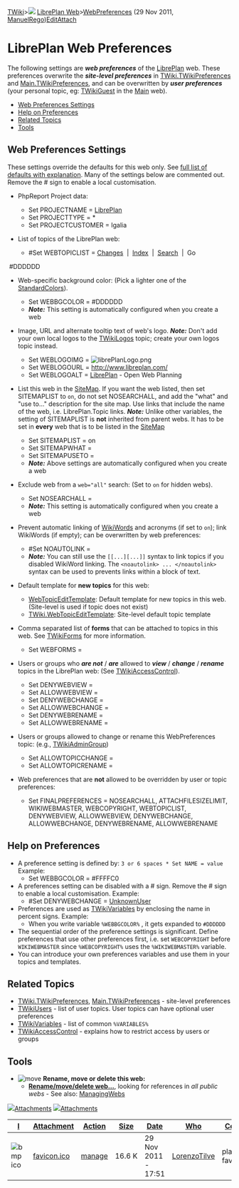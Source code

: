 [TWiki](/twiki/Main/WebHome)&gt;![](/twiki/TWiki/TWikiDocGraphics/web-bg-small.gif) [LibrePlan Web](/twiki/LibrePlan/WebHome)&gt;[WebPreferences](http://wiki.libreplan-enterprise.com/twiki/LibrePlan/WebPreferences "Topic revision: 21 (29 Nov 2011 - 18:05:42)") (29 Nov 2011, [ManuelRego](/twiki/Main/ManuelRego))[Edit](http://wiki.libreplan-enterprise.com/twiki/bin/edit/LibrePlan/WebPreferences?t=1520337988 "Edit this topic text")[Attach](/twiki/bin/attach/LibrePlan/WebPreferences "Attach an image or document to this topic")

 LibrePlan Web Preferences
===================================================================================================================

The following settings are ***web preferences*** of the [LibrePlan](/twiki/LibrePlan/WebHome) web. These preferences overwrite the ***site-level preferences*** in [TWiki.TWikiPreferences](/twiki/TWiki/TWikiPreferences) and [Main.TWikiPreferences](/twiki/Main/TWikiPreferences), and can be overwritten by ***user preferences*** (your personal topic, eg: [TWikiGuest](/twiki/Main/TWikiGuest) in the [Main](/twiki/Main/WebHome) web).

-   [Web Preferences Settings](#Web_Preferences_Settings)
-   [Help on Preferences](#Help_on_Preferences)
-   [Related Topics](#Related_Topics)
-   [Tools](#Tools)

 Web Preferences Settings
--------------------------------------------------------------------

These settings override the defaults for this web only. See [full list of defaults with explanation](/twiki/TWiki/TWikiPreferences#DefaultWebPreferences). Many of the settings below are commented out. Remove the \# sign to enable a local customisation.

-   PhpReport Project data:
    -   Set PROJECTNAME = [LibrePlan](/twiki/LibrePlan/LibrePlan)
    -   Set PROJECTTYPE = \*
    -   Set PROJECTCUSTOMER = Igalia

-   List of topics of the LibrePlan web:
    -   \#Set WEBTOPICLIST = [Changes](/twiki/LibrePlan/WebChanges)  |  [Index](/twiki/LibrePlan/WebIndex)  |  [Search](/twiki/LibrePlan/WebSearch)  |  Go

 \#DDDDDD 

-   Web-specific background color: (Pick a lighter one of the [StandardColors](/twiki/TWiki/StandardColors)).
    -   Set WEBBGCOLOR = \#DDDDDD
    -   ***Note:*** This setting is automatically configured when you create a web

-   Image, URL and alternate tooltip text of web's logo.
    ***Note:*** Don't add your own local logos to the [TWikiLogos](/twiki/TWiki/TWikiLogos) topic; create your own logos topic instead.
    -   Set WEBLOGOIMG = ![librePlanLogo.png](http://www.libreplan.com/fileadmin/templates/libreplan/i/librePlanLogo.png)
    -   Set WEBLOGOURL = <http://www.libreplan.com/>
    -   Set WEBLOGOALT = [LibrePlan](/twiki/LibrePlan/LibrePlan) - Open Web Planning

-   List this web in the [SiteMap](/twiki/TWiki/SiteMap). If you want the web listed, then set SITEMAPLIST to `on`, do not set NOSEARCHALL, and add the "what" and "use to..." description for the site map. Use links that include the name of the web, i.e. LibrePlan.Topic links.
    ***Note:*** Unlike other variables, the setting of SITEMAPLIST is **not** inherited from parent webs. It has to be set in **every** web that is to be listed in the [SiteMap](/twiki/TWiki/SiteMap)
    -   Set SITEMAPLIST = on
    -   Set SITEMAPWHAT =
    -   Set SITEMAPUSETO =
    -   ***Note:*** Above settings are automatically configured when you create a web

-   Exclude web from a `web="all"` search: (Set to `on` for hidden webs).
    -   Set NOSEARCHALL =
    -   ***Note:*** This setting is automatically configured when you create a web

-   Prevent automatic linking of [WikiWords](/twiki/TWiki/WikiWord) and acronyms (if set to `on`); link WikiWords (if empty); can be overwritten by web preferences:
    -   \#Set NOAUTOLINK =
    -   ***Note:*** You can still use the `[[...][...]]` syntax to link topics if you disabled WikiWord linking. The `<noautolink> ... </noautolink>` syntax can be used to prevents links within a block of text.

-   Default template for **new topics** for this web:
    -   [WebTopicEditTemplate](/twiki/LibrePlan/WebTopicEditTemplate): Default template for new topics in this web. (Site-level is used if topic does not exist)
    -   [TWiki.WebTopicEditTemplate](/twiki/TWiki/WebTopicEditTemplate): Site-level default topic template

-   Comma separated list of **forms** that can be attached to topics in this web. See [TWikiForms](/twiki/TWiki/TWikiForms) for more information.
    -   Set WEBFORMS =

-   Users or groups who ***are not*** / ***are*** allowed to ***view*** / ***change*** / ***rename*** topics in the LibrePlan web: (See [TWikiAccessControl](/twiki/TWiki/TWikiAccessControl)).
    -   Set DENYWEBVIEW =
    -   Set ALLOWWEBVIEW =
    -   Set DENYWEBCHANGE =
    -   Set ALLOWWEBCHANGE =
    -   Set DENYWEBRENAME =
    -   Set ALLOWWEBRENAME =

-   Users or groups allowed to change or rename this WebPreferences topic: (e.g., [TWikiAdminGroup](/twiki/Main/TWikiAdminGroup))
    -   Set ALLOWTOPICCHANGE =
    -   Set ALLOWTOPICRENAME =

-   Web preferences that are **not** allowed to be overridden by user or topic preferences:
    -   Set FINALPREFERENCES = NOSEARCHALL, ATTACHFILESIZELIMIT, WIKIWEBMASTER, WEBCOPYRIGHT, WEBTOPICLIST, DENYWEBVIEW, ALLOWWEBVIEW, DENYWEBCHANGE, ALLOWWEBCHANGE, DENYWEBRENAME, ALLOWWEBRENAME

 Help on Preferences
----------------------------------------------------------

-   A preference setting is defined by:
    `3 or 6 spaces * Set NAME = value`
    Example:
    -   Set WEBBGCOLOR = \#FFFFC0
-   A preferences setting can be disabled with a \# sign. Remove the \# sign to enable a local customisation. Example:
    -   \#Set DENYWEBCHANGE = [UnknownUser](/twiki/Main/UnknownUser)
-   Preferences are used as [TWikiVariables](/twiki/TWiki/TWikiVariables) by enclosing the name in percent signs. Example:
    -   When you write variable `%WEBBGCOLOR%` , it gets expanded to `#DDDDDD`
-   The sequential order of the preference settings is significant. Define preferences that use other preferences first, i.e. set `WEBCOPYRIGHT` before `WIKIWEBMASTER` since `%WEBCOPYRIGHT%` uses the `%WIKIWEBMASTER%` variable.
-   You can introduce your own preferences variables and use them in your topics and templates.

 Related Topics
------------------------------------------------

-   [TWiki.TWikiPreferences](/twiki/TWiki/TWikiPreferences), [Main.TWikiPreferences](/twiki/Main/TWikiPreferences) - site-level preferences
-   [TWikiUsers](/twiki/Main/TWikiUsers) - list of user topics. User topics can have optional user preferences
-   [TWikiVariables](/twiki/TWiki/TWikiVariables) - list of common `%VARIABLES%`
-   [TWikiAccessControl](/twiki/TWiki/TWikiAccessControl) - explains how to restrict access by users or groups

 Tools
------------------------------

-   ![move](/twiki/TWiki/TWikiDocGraphics/move.gif) **Rename, move or delete this web:**
    -   **[Rename/move/delete web...](/twiki/bin/rename/LibrePlan/WebPreferences?action=renameweb)**, looking for references in *all public webs* - See also: [ManagingWebs](/twiki/TWiki/ManagingWebs)

[![](/twiki/TWiki/TWikiDocGraphics/toggleopen.gif)Attachments](#) [![](/twiki/TWiki/TWikiDocGraphics/toggleclose.gif)Attachments](#)

| [I](http://wiki.libreplan-enterprise.com/twiki/LibrePlan/WebPreferences?sortcol=0;table=1;up=0#sorted_table "Sort by this column") | [Attachment](http://wiki.libreplan-enterprise.com/twiki/LibrePlan/WebPreferences?sortcol=1;table=1;up=0#sorted_table "Sort by this column") | [Action](http://wiki.libreplan-enterprise.com/twiki/LibrePlan/WebPreferences?sortcol=2;table=1;up=0#sorted_table "Sort by this column") | [Size](http://wiki.libreplan-enterprise.com/twiki/LibrePlan/WebPreferences?sortcol=3;table=1;up=0#sorted_table "Sort by this column") | [Date](http://wiki.libreplan-enterprise.com/twiki/LibrePlan/WebPreferences?sortcol=4;table=1;up=0#sorted_table "Sort by this column") | [Who](http://wiki.libreplan-enterprise.com/twiki/LibrePlan/WebPreferences?sortcol=5;table=1;up=0#sorted_table "Sort by this column") | [Comment](http://wiki.libreplan-enterprise.com/twiki/LibrePlan/WebPreferences?sortcol=6;table=1;up=0#sorted_table "Sort by this column") |
|---------------------------------------------------------------------------------------------------------------------------------------------|------------------------------------------------------------------------------------------------------------------------------------------------------|--------------------------------------------------------------------------------------------------------------------------------------------------|------------------------------------------------------------------------------------------------------------------------------------------------|------------------------------------------------------------------------------------------------------------------------------------------------|-----------------------------------------------------------------------------------------------------------------------------------------------|---------------------------------------------------------------------------------------------------------------------------------------------------|
| ![bmp](/twiki/TWiki/TWikiDocGraphics/bmp.gif)ico                                                                                        | [favicon.ico](/twiki/pub/LibrePlan/WebPreferences/favicon.ico)                                                                                       | [manage](/twiki/bin/attach/LibrePlan/WebPreferences?filename=favicon.ico;revInfo=1 "change, update, previous revisions, move, delete...")        | 16.6 K                                                                                                                                         | 29 Nov 2011 - 17:51                                                                                                                            | [LorenzoTilve](/twiki/Main/LorenzoTilve)                                                                                             | placeholder favicon                                                                                                                               |


